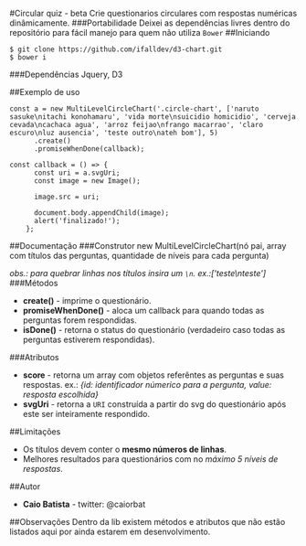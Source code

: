 #Circular quiz - beta
Crie questionarios circulares com respostas numéricas dinâmicamente.
###Portabilidade
Deixei as dependências livres dentro do repositório para fácil manejo para quem não utiliza `Bower` 
##Iniciando
```
$ git clone https://github.com/ifalldev/d3-chart.git
$ bower i
```
###Dependências
Jquery, D3

##Exemplo de uso
```
const a = new MultiLevelCircleChart('.circle-chart', ['naruto sasuke\nitachi konohamaru', 'vida morte\nsuicidio homicidio', 'cerveja cevada\ncachaca agua', 'arroz feijao\nfrango macarrao', 'claro escuro\nluz ausencia', 'teste outro\nateh bom'], 5)
      .create()
      .promiseWhenDone(callback);
      
const callback = () => {
      const uri = a.svgUri;
      const image = new Image();

      image.src = uri;
      
      document.body.appendChild(image);
      alert('finalizado!');
    };
```
##Documentação
###Construtor
new MultiLevelCircleChart(nó pai, array com títulos das perguntas, quantidade de níveis para cada pergunta)

*obs.: para quebrar linhas nos títulos insira um `\n`. ex.:['teste\nteste']*
###Métodos
* **create()** - imprime o questionário.
* **promiseWhenDone()** - aloca um callback para quando todas as perguntas forem respondidas.
* **isDone()** - retorna o status do questionário (verdadeiro caso todas as perguntas estiverem respondidas).

###Atributos
* **score** - retorna um array com objetos referêntes as perguntas e suas respostas. ex.: *{id: identificador númerico para a pergunta, value: resposta escolhida}*
* **svgUri** - retorna a `URI` construída a partir do svg do questionário após este ser inteiramente respondido.

##Limitações
* Os títulos devem conter o **mesmo números de linhas**.
* Melhores resultados para questionários com no *máximo 5 níveis de respostas*.

##Autor
* **Caio Batista** - twitter: @caiorbat

##Observações
Dentro da lib existem métodos e atributos que não estão listados aqui por ainda estarem em desenvolvimento.
